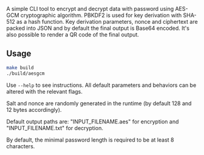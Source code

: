 A simple CLI tool to encrypt and decrypt data with password using AES-GCM cryptographic algorithm.
PBKDF2 is used for key derivation with SHA-512 as a hash function.
Key derivation parameters, nonce and ciphertext are packed into JSON and by default the final output is Base64 encoded. It's also possible to render a QR code of the final output.

## Usage
```bash
make build
./build/aesgcm
```

Use `--help` to see instructions. All default parameters and behaviors can be altered with the relevant flags.

Salt and nonce are randomly generated in the runtime (by default 128 and 12 bytes accordingly).

Default output paths are: "INPUT_FILENAME.aes" for encryption and "INPUT_FILENAME.txt" for decryption.

By default, the minimal password length is required to be at least 8 characters.
